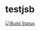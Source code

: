 # testjsb
[![Build Status](https://travis-ci.org/bmustan/testjsb.svg)](https://travis-ci.org/bmustan/testjsb)
